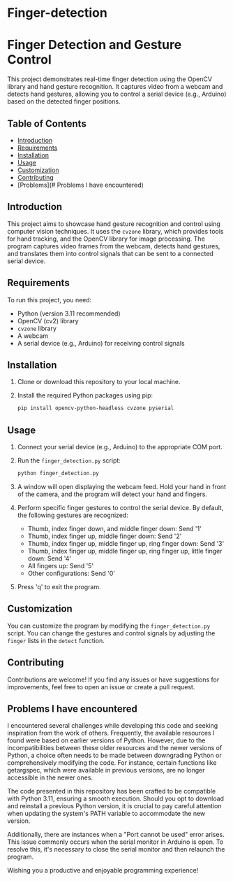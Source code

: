 # Finger-detection

# Finger Detection and Gesture Control

This project demonstrates real-time finger detection using the OpenCV library and hand gesture recognition. It captures video from a webcam and detects hand gestures, allowing you to control a serial device (e.g., Arduino) based on the detected finger positions.

## Table of Contents

- [Introduction](#introduction)
- [Requirements](#requirements)
- [Installation](#installation)
- [Usage](#usage)
- [Customization](#customization)
- [Contributing](#contributing)
- [Problems](# Problems I have encountered)

## Introduction

This project aims to showcase hand gesture recognition and control using computer vision techniques. It uses the `cvzone` library, which provides tools for hand tracking, and the OpenCV library for image processing. The program captures video frames from the webcam, detects hand gestures, and translates them into control signals that can be sent to a connected serial device.

## Requirements

To run this project, you need:

- Python (version 3.11 recommended)
- OpenCV (cv2) library
- `cvzone` library
- A webcam
- A serial device (e.g., Arduino) for receiving control signals

## Installation

1. Clone or download this repository to your local machine.

2. Install the required Python packages using pip:

   ```bash
   pip install opencv-python-headless cvzone pyserial
   ```

## Usage

1. Connect your serial device (e.g., Arduino) to the appropriate COM port.

2. Run the `finger_detection.py` script:

   ```bash
   python finger_detection.py
   ```

3. A window will open displaying the webcam feed. Hold your hand in front of the camera, and the program will detect your hand and fingers.

4. Perform specific finger gestures to control the serial device. By default, the following gestures are recognized:
   - Thumb, index finger down, and middle finger down: Send '1'
   - Thumb, index finger up, middle finger down: Send '2'
   - Thumb, index finger up, middle finger up, ring finger down: Send '3'
   - Thumb, index finger up, middle finger up, ring finger up, little finger down: Send '4'
   - All fingers up: Send '5'
   - Other configurations: Send '0'

5. Press 'q' to exit the program.

## Customization

You can customize the program by modifying the `finger_detection.py` script. You can change the gestures and control signals by adjusting the `finger` lists in the `detect` function.

## Contributing

Contributions are welcome! If you find any issues or have suggestions for improvements, feel free to open an issue or create a pull request.

## Problems I have encountered
I encountered several challenges while developing this code and seeking inspiration from the work of others. Frequently, the available resources I found were based on earlier versions of Python. However, due to the incompatibilities between these older resources and the newer versions of Python, a choice often needs to be made between downgrading Python or comprehensively modifying the code. For instance, certain functions like getargspec, which were available in previous versions, are no longer accessible in the newer ones.

The code presented in this repository has been crafted to be compatible with Python 3.11, ensuring a smooth execution. Should you opt to download and reinstall a previous Python version, it is crucial to pay careful attention when updating the system's PATH variable to accommodate the new version.

Additionally, there are instances when a "Port cannot be used" error arises. This issue commonly occurs when the serial monitor in Arduino is open. To resolve this, it's necessary to close the serial monitor and then relaunch the program.

Wishing you a productive and enjoyable programming experience!
